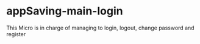 # appSaving-main-login
This Micro is in charge of managing to login, logout, change password and register
